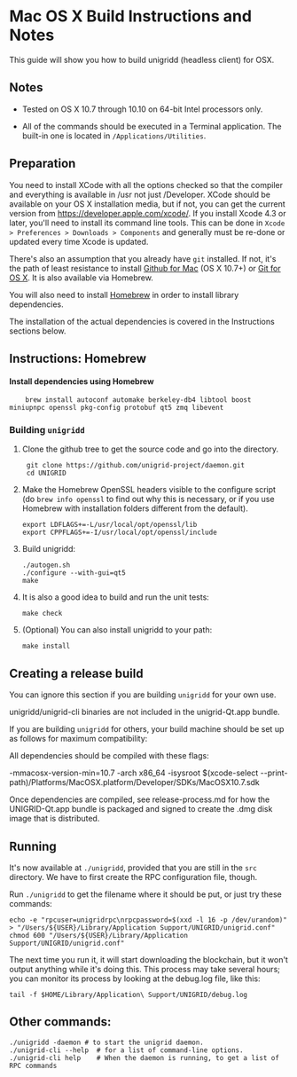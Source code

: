 Mac OS X Build Instructions and Notes
====================================
This guide will show you how to build unigridd (headless client) for OSX.

Notes
-----

* Tested on OS X 10.7 through 10.10 on 64-bit Intel processors only.

* All of the commands should be executed in a Terminal application. The
built-in one is located in `/Applications/Utilities`.

Preparation
-----------

You need to install XCode with all the options checked so that the compiler
and everything is available in /usr not just /Developer. XCode should be
available on your OS X installation media, but if not, you can get the
current version from https://developer.apple.com/xcode/. If you install
Xcode 4.3 or later, you'll need to install its command line tools. This can
be done in `Xcode > Preferences > Downloads > Components` and generally must
be re-done or updated every time Xcode is updated.

There's also an assumption that you already have `git` installed. If
not, it's the path of least resistance to install [Github for Mac](https://mac.github.com/)
(OS X 10.7+) or
[Git for OS X](https://code.google.com/p/git-osx-installer/). It is also
available via Homebrew.

You will also need to install [Homebrew](http://brew.sh) in order to install library
dependencies.

The installation of the actual dependencies is covered in the Instructions
sections below.

Instructions: Homebrew
----------------------

#### Install dependencies using Homebrew

        brew install autoconf automake berkeley-db4 libtool boost miniupnpc openssl pkg-config protobuf qt5 zmq libevent

### Building `unigridd`

1. Clone the github tree to get the source code and go into the directory.

        git clone https://github.com/unigrid-project/daemon.git
        cd UNIGRID

2.  Make the Homebrew OpenSSL headers visible to the configure script  (do ```brew info openssl``` to find out why this is necessary, or if you use Homebrew with installation folders different from the default).

        export LDFLAGS+=-L/usr/local/opt/openssl/lib
        export CPPFLAGS+=-I/usr/local/opt/openssl/include

3.  Build unigridd:

        ./autogen.sh
        ./configure --with-gui=qt5
        make

4.  It is also a good idea to build and run the unit tests:

        make check

5.  (Optional) You can also install unigridd to your path:

        make install

Creating a release build
------------------------
You can ignore this section if you are building `unigridd` for your own use.

unigridd/unigrid-cli binaries are not included in the unigrid-Qt.app bundle.

If you are building `unigridd` for others, your build machine should be set up
as follows for maximum compatibility:

All dependencies should be compiled with these flags:

 -mmacosx-version-min=10.7
 -arch x86_64
 -isysroot $(xcode-select --print-path)/Platforms/MacOSX.platform/Developer/SDKs/MacOSX10.7.sdk

Once dependencies are compiled, see release-process.md for how the UNIGRID-Qt.app
bundle is packaged and signed to create the .dmg disk image that is distributed.

Running
-------

It's now available at `./unigridd`, provided that you are still in the `src`
directory. We have to first create the RPC configuration file, though.

Run `./unigridd` to get the filename where it should be put, or just try these
commands:

    echo -e "rpcuser=unigridrpc\nrpcpassword=$(xxd -l 16 -p /dev/urandom)" > "/Users/${USER}/Library/Application Support/UNIGRID/unigrid.conf"
    chmod 600 "/Users/${USER}/Library/Application Support/UNIGRID/unigrid.conf"

The next time you run it, it will start downloading the blockchain, but it won't
output anything while it's doing this. This process may take several hours;
you can monitor its process by looking at the debug.log file, like this:

    tail -f $HOME/Library/Application\ Support/UNIGRID/debug.log

Other commands:
-------

    ./unigridd -daemon # to start the unigrid daemon.
    ./unigrid-cli --help  # for a list of command-line options.
    ./unigrid-cli help    # When the daemon is running, to get a list of RPC commands
